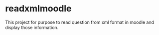 # readxmlmoodle
This project for purpose to read question from xml format in moodle and display those information.
